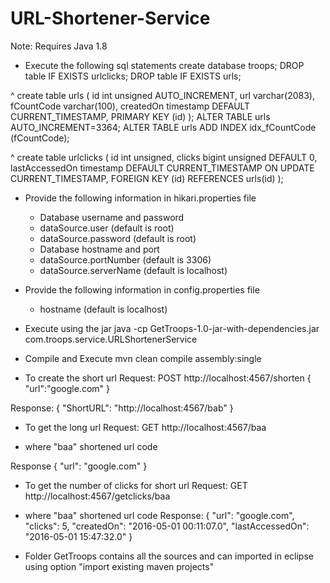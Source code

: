 # URL-Shortener-Service

Note: Requires Java 1.8 

- Execute the following sql statements
create database troops;
DROP table IF EXISTS urlclicks;
DROP table IF EXISTS urls;

^
create table urls
(
	id int unsigned AUTO_INCREMENT,
	url varchar(2083),
    fCountCode varchar(100),
    createdOn timestamp DEFAULT CURRENT_TIMESTAMP,
    PRIMARY KEY (id)
);
ALTER TABLE urls AUTO_INCREMENT=3364;
ALTER TABLE urls ADD INDEX idx_fCountCode (fCountCode);

^
create table urlclicks
(
	id int unsigned,
    clicks bigint unsigned DEFAULT 0,
    lastAccessedOn timestamp DEFAULT CURRENT_TIMESTAMP ON UPDATE CURRENT_TIMESTAMP,
    FOREIGN KEY (id) REFERENCES urls(id)
);

- Provide the following information in hikari.properties file
	* Database username and password
	- dataSource.user (default is root)
	- dataSource.password (default is root)

	* Database hostname and port
	- dataSource.portNumber (default is 3306)
	- dataSource.serverName (default is localhost)

- Provide the following information in config.properties file
	- hostname (default is localhost)

- Execute using the jar
java -cp GetTroops-1.0-jar-with-dependencies.jar com.troops.service.URLShortenerService

- Compile and Execute
mvn clean compile assembly:single

- To create the short url 
Request:
POST http://localhost:4567/shorten
{
	"url":"google.com"
}

Response:
{
  "ShortURL": "http://localhost:4567/bab"
}

- To get the long url
Request:
GET http://localhost:4567/baa
* where "baa" shortened url code

Response
{
  "url": "google.com"
}

- To get the number of clicks for short url 
Request:
GET http://localhost:4567/getclicks/baa
* where "baa" shortened url code
Response:
{
  "url": "google.com",
  "clicks": 5,
  "createdOn": "2016-05-01 00:11:07.0",
  "lastAccessedOn": "2016-05-01 15:47:32.0"
}

- Folder GetTroops contains all the sources and can imported in eclipse using option
	"import existing maven projects"




